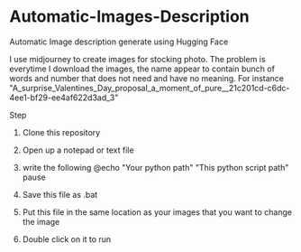 # Automatic-Images-Description
Automatic Image description generate using Hugging Face

I use midjourney to create images for stocking photo. The problem is everytime I download the images, the name appear to contain bunch of words and number that does not need and have no meaning. For instance "A_surprise_Valentines_Day_proposal_a_moment_of_pure__21c201cd-c6dc-4ee1-bf29-ee4af622d3ad_3"


Step
1. Clone this repository
2. Open up a notepad or text file
3. write the following
@echo
"Your python path" "This python script path"
pause

4. Save this file as .bat
5. Put this file in the same location as your images that you want to change the image
6. Double click on it to run
